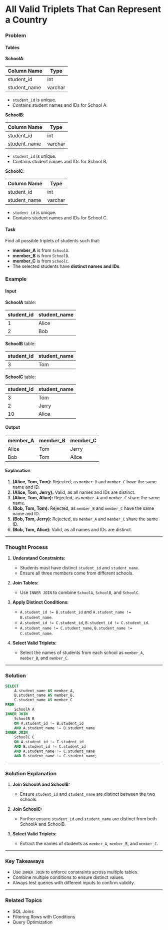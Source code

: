 # All Valid Triplets That Can Represent a Country

### Problem

#### Tables

**SchoolA**:

| Column Name   | Type    |
|---------------|---------|
| student_id    | int     |
| student_name  | varchar |

- `student_id` is unique.
- Contains student names and IDs for School A.

**SchoolB**:

| Column Name   | Type    |
|---------------|---------|
| student_id    | int     |
| student_name  | varchar |

- `student_id` is unique.
- Contains student names and IDs for School B.

**SchoolC**:

| Column Name   | Type    |
|---------------|---------|
| student_id    | int     |
| student_name  | varchar |

- `student_id` is unique.
- Contains student names and IDs for School C.

#### Task

Find all possible triplets of students such that:
- **member_A** is from `SchoolA`.
- **member_B** is from `SchoolB`.
- **member_C** is from `SchoolC`.
- The selected students have **distinct names and IDs**.

### Example

#### Input

**SchoolA** table:

| student_id | student_name |
|------------|--------------|
| 1          | Alice        |
| 2          | Bob          |

**SchoolB** table:

| student_id | student_name |
|------------|--------------|
| 3          | Tom          |

**SchoolC** table:

| student_id | student_name |
|------------|--------------|
| 3          | Tom          |
| 2          | Jerry        |
| 10         | Alice        |

#### Output

| member_A | member_B | member_C |
|----------|----------|----------|
| Alice    | Tom      | Jerry    |
| Bob      | Tom      | Alice    |

#### Explanation

1. **(Alice, Tom, Tom):** Rejected, as `member_B` and `member_C` have the same name and ID.
2. **(Alice, Tom, Jerry):** Valid, as all names and IDs are distinct.
3. **(Alice, Tom, Alice):** Rejected, as `member_A` and `member_C` share the same name.
4. **(Bob, Tom, Tom):** Rejected, as `member_B` and `member_C` have the same name and ID.
5. **(Bob, Tom, Jerry):** Rejected, as `member_A` and `member_C` share the same ID.
6. **(Bob, Tom, Alice):** Valid, as all names and IDs are distinct.

---

### Thought Process

1. **Understand Constraints:**
   - Students must have distinct `student_id` and `student_name`.
   - Ensure all three members come from different schools.

2. **Join Tables:**
   - Use `INNER JOIN` to combine `SchoolA`, `SchoolB`, and `SchoolC`.

3. **Apply Distinct Conditions:**
   - `A.student_id != B.student_id` and `A.student_name != B.student_name`.
   - `A.student_id != C.student_id`, `B.student_id != C.student_id`.
   - `A.student_name != C.student_name`, `B.student_name != C.student_name`.

4. **Select Valid Triplets:**
   - Select the names of students from each school as `member_A`, `member_B`, and `member_C`.

---

### Solution

```sql
SELECT 
    A.student_name AS member_A, 
    B.student_name AS member_B, 
    C.student_name AS member_C
FROM 
    SchoolA A
INNER JOIN 
    SchoolB B
    ON A.student_id != B.student_id 
    AND A.student_name != B.student_name
INNER JOIN 
    SchoolC C
    ON A.student_id != C.student_id 
    AND B.student_id != C.student_id
    AND A.student_name != C.student_name 
    AND B.student_name != C.student_name;
```

---

### Solution Explanation

1. **Join SchoolA and SchoolB:**
   - Ensure `student_id` and `student_name` are distinct between the two schools.

2. **Join SchoolC:**
   - Further ensure `student_id` and `student_name` are distinct from both SchoolA and SchoolB.

3. **Select Valid Triplets:**
   - Extract the names of students as `member_A`, `member_B`, and `member_C`.

---

### Key Takeaways

- Use `INNER JOIN` to enforce constraints across multiple tables.
- Combine multiple conditions to ensure distinct values.
- Always test queries with different inputs to confirm validity.

---

### Related Topics

- SQL Joins
- Filtering Rows with Conditions
- Query Optimization
